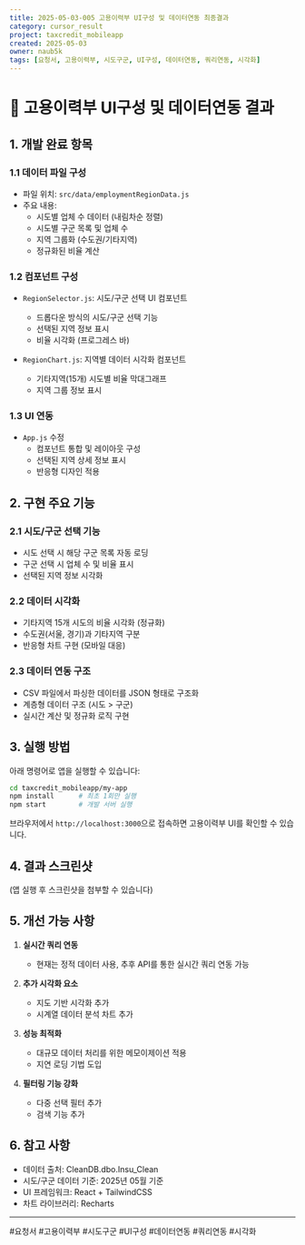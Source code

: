 ```yaml
---
title: 2025-05-03-005 고용이력부 UI구성 및 데이터연동 최종결과
category: cursor_result
project: taxcredit_mobileapp
created: 2025-05-03
owner: naub5k
tags: [요청서, 고용이력부, 시도구군, UI구성, 데이터연동, 쿼리연동, 시각화]
---
```


# 📄 고용이력부 UI구성 및 데이터연동 결과

## 1. 개발 완료 항목

### 1.1 데이터 파일 구성
- 파일 위치: `src/data/employmentRegionData.js`
- 주요 내용:
  - 시도별 업체 수 데이터 (내림차순 정렬)
  - 시도별 구군 목록 및 업체 수
  - 지역 그룹화 (수도권/기타지역)
  - 정규화된 비율 계산

### 1.2 컴포넌트 구성
- `RegionSelector.js`: 시도/구군 선택 UI 컴포넌트
  - 드롭다운 방식의 시도/구군 선택 기능
  - 선택된 지역 정보 표시
  - 비율 시각화 (프로그레스 바)

- `RegionChart.js`: 지역별 데이터 시각화 컴포넌트
  - 기타지역(15개) 시도별 비율 막대그래프
  - 지역 그룹 정보 표시

### 1.3 UI 연동
- `App.js` 수정
  - 컴포넌트 통합 및 레이아웃 구성
  - 선택된 지역 상세 정보 표시
  - 반응형 디자인 적용

## 2. 구현 주요 기능

### 2.1 시도/구군 선택 기능
- 시도 선택 시 해당 구군 목록 자동 로딩
- 구군 선택 시 업체 수 및 비율 표시
- 선택된 지역 정보 시각화

### 2.2 데이터 시각화
- 기타지역 15개 시도의 비율 시각화 (정규화)
- 수도권(서울, 경기)과 기타지역 구분
- 반응형 차트 구현 (모바일 대응)

### 2.3 데이터 연동 구조
- CSV 파일에서 파싱한 데이터를 JSON 형태로 구조화
- 계층형 데이터 구조 (시도 > 구군)
- 실시간 계산 및 정규화 로직 구현

## 3. 실행 방법

아래 명령어로 앱을 실행할 수 있습니다:

```bash
cd taxcredit_mobileapp/my-app
npm install      # 최초 1회만 실행
npm start        # 개발 서버 실행
```

브라우저에서 `http://localhost:3000`으로 접속하면 고용이력부 UI를 확인할 수 있습니다.

## 4. 결과 스크린샷

(앱 실행 후 스크린샷을 첨부할 수 있습니다)

## 5. 개선 가능 사항

1. **실시간 쿼리 연동**
   - 현재는 정적 데이터 사용, 추후 API를 통한 실시간 쿼리 연동 가능

2. **추가 시각화 요소**
   - 지도 기반 시각화 추가
   - 시계열 데이터 분석 차트 추가

3. **성능 최적화**
   - 대규모 데이터 처리를 위한 메모이제이션 적용
   - 지연 로딩 기법 도입

4. **필터링 기능 강화**
   - 다중 선택 필터 추가
   - 검색 기능 추가

## 6. 참고 사항

- 데이터 출처: CleanDB.dbo.Insu_Clean
- 시도/구군 데이터 기준: 2025년 05월 기준
- UI 프레임워크: React + TailwindCSS
- 차트 라이브러리: Recharts

---

#요청서 #고용이력부 #시도구군 #UI구성 #데이터연동 #쿼리연동 #시각화 